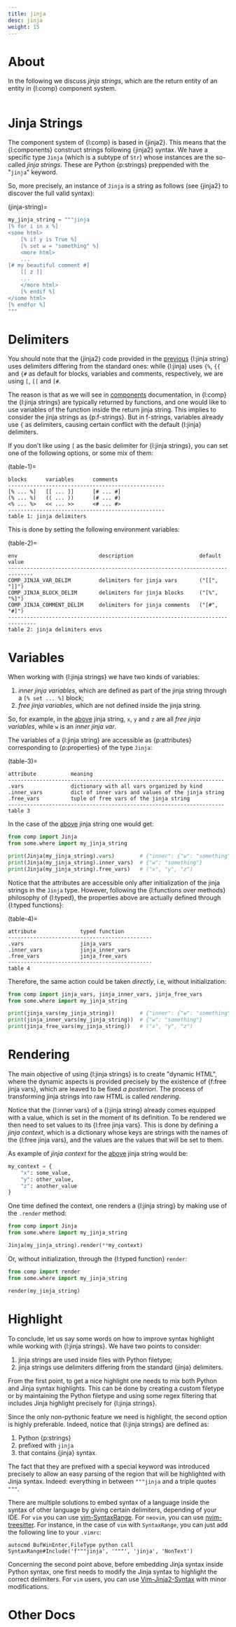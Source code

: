 ```yaml
---
title: jinja
desc: jinja
weight: 15
---
```


# About

In the following we discuss  _jinja strings_, which are the return entity of an entity in {l:comp} component system.

```{toc}
```

# Jinja Strings

The component system of {l:comp} is based in {jinja2}. This means that the {l:components} construct strings following {jinja2} syntax. We have a specific type `Jinja` (which is a subtype of `Str`) whose instances are the so-called _jinja strings_. These are Python {p:strings} preppended with the "`jinja`" keyword.

So, more precisely, an instance of `Jinja` is a string as follows (see {jinja2} to discover the full valid syntax):

(jinja-string)=
```python
my_jinja_string = """jinja
[% for i in x %]
<some html>
    [% if y is True %]
    [% set w = "something" %]
    <more html>
    ...
[# my beautiful comment #]
    [[ z ]]
    ...
    </more html>
    [% endif %]
</some html>
[% endfor %]
"""
```

# Delimiters

You should note that the {jinja2} code provided in the [previous](#jinja-string) {l:jinja string} uses delimiters differing from the standard ones: while {l:jinja} uses `{%`, `{{` and `{#` as default for blocks, variables and comments, respectively, we are using `[`, `[[` and `[#`. 

The reason is that as we will see in [components](./components) documentation, in {l:comp} the {l:jinja strings} are typically returned by functions, and one would like to use variables of the function inside the return jinja string. This implies to consider the jinja strings as {p:f-strings}. But in f-strings, variables already use `{` as delimiters, causing certain conflict with the default {l:jinja} delimiters.

If you don't like using `[` as the basic delimiter for {l:jinja strings}, you can set one of the following options, or some mix of them:

(table-1)=
```
blocks      variables      comments        
--------------------------------------------------
[% ... %]   [[ ... ]]      [# ... #]
(% ... %)   (( ... ))      (# ... #)
<% ... %>   << ... >>      <# ... #>
--------------------------------------------------
table 1: jinja delimiters
```

This is done by setting the following environment variables:

(table-2)=
```
env                          description                     default value
------------------------------------------------------------------------------
COMP_JINJA_VAR_DELIM         delimiters for jinja vars       ("[[", "]]")
COMP_JINJA_BLOCK_DELIM       delimiters for jinja blocks     ("[%", "%]")
COMP_JINJA_COMMENT_DELIM     delimiters for jinja comments   ("[#", "#]")
-------------------------------------------------------------------------------
table 2: jinja delimiters envs
```

# Variables

When working with {l:jinja strings} we have two kinds of variables:
1. _inner jinja variables_, which are defined as part of the jinja string through a `[% set ... %]` block;
2. _free jinja variables_, which are not defined inside the jinja string.

So, for example, in the [above](#jinja-string) jinja string, `x`, `y` and `z` are all _free jinja variables_, while `w` is an _inner jinja var_.

The variables of a {l:jinja string} are accessible as {p:attributes} corresponding to {p:properties} of the type `Jinja`:

(table-3)=
```
attribute           meaning 
---------------------------------------------------------------------
.vars               dictionary with all vars organized by kind
.inner_vars         dict of inner vars and values of the jinja string
.free_vars          tuple of free vars of the jinja string
---------------------------------------------------------------------
table 3
```

In the case of the [above](#jinja-string) jinja string one would get:
```python
from comp import Jinja
from some.where import my_jinja_string

print(Jinja(my_jinja_string).vars)        # {"inner": {"w": "something"}, "free": ("x", "y", z")}
print(Jinja(my_jinja_string).inner_vars)  # {"w": "something"}
print(Jinja(my_jinja_string).free_vars)   # ("x", "y", "z")
```

Notice that the attributes are accessible only after initialization of the jinja strings in the `Jinja` type. However, following the {l:functions over methods} philosophy of {l:typed}, the properties above are actually defined through {l:typed functions}:

(table-4)=
```
attribute              typed function         
----------------------------------------------
.vars                  jinja_vars                 
.inner_vars            jinja_inner_vars         
.free_vars             jinja_free_vars          
----------------------------------------------
table 4
```

Therefore, the same action could be taken _directly_, i.e, without initialization:

```python
from comp import jinja_vars, jinja_inner_vars, jinja_free_vars
from some.where import my_jinja_string

print(jinja_vars(my_jinja_string))        # {"inner": {"w": "something"}, "free": ("x", "y", z")}
print(jinja_inner_vars(my_jinja_string))  # {"w": "something"}
print(jinja_free_vars(my_jinja_string))   # ("x", "y", "z")
```

# Rendering

The main objective of using {l:jinja strings} is to create "dynamic HTML", where the dynamic aspects is provided precisely by the existence of {f:free jinja vars}, which are leaved to be fixed _a posteriori_. The process of transforming jinja strings into raw HTML is called _rendering_.

Notice that  the {l:inner vars} of a {l:jinja string} already comes equipped with a value, which is set in the moment of its definition. To be rendered we then need to set values to its {l:free jinja vars}. This is done by defining a _jinja context_, which is a dictionary whose keys are strings with the names of the {l:free jinja vars}, and the values are the values that will be set to them.

As example of _jinja context_ for the [above](#jinja-string) jinja string would be:

```python
my_context = {
    "x": some_value,
    "y": other_value,
    "z": another_value
}
```

One time defined the context, one renders a {l:jinja string} by making use of the `.render` method:

```python
from comp import Jinja
from some.where import my_jinja_string

Jinja(my_jinja_string).render(**my_context)
```

Or, without initialization, through the {l:typed function} `render`:

```python
from comp import render
from some.where import my_jinja_string

render(my_jinja_string)
```

# Highlight

To conclude, let us say some words on how to improve syntax highlight while working with {l:jinja strings}. We have two points to consider:
1. jinja strings are used inside files with Python filetype;
2. jinja strings use delimiters differing from the standard {jinja} delimiters.

From the first point, to get a nice highlight one needs to mix both Python and Jinja syntax highlights. This can be done by creating a custom filetype or by maintaining the Python filetype and using some regex filtering that includes Jinja highlight precisely for {l:jinja strings}.

Since the only non-pythonic feature we need is highlight, the second option is highly preferable. Indeed, notice that {l:jinja strings} are defined as:
1. Python {p:strings}
2. prefixed with `jinja`
3. that contains {jinja} syntax.

The fact that they are prefixed with a special keyword was introduced precisely to allow an easy parsing of the region that will be highlighted with Jinja syntax. Indeed: everything in between `"""jinja` and a triple quotes `"""`.

There are multiple solutions to embed syntax of a language inside the syntax of other language by giving certain delimiters, depending of your IDE. For `vim` you can use [vim-SyntaxRange](https://github.com/inkarkat/vim-SyntaxRange). For `neovim`, you can use [nvim-treesitter](https://github.com/nvim-treesitter/nvim-treesitter). For instance, in the case of `vim` with `SyntaxRange`, you can just add the following line to your `.vimrc`:

```vim
autocmd BufWinEnter,FileType python call SyntaxRange#Include('f"""jinja', '"""', 'jinja', 'NonText')
```

Concerning the second point above, before embedding Jinja syntax inside Python syntax, one first needs to modify the Jinja syntax to highlight the correct delimiters. For `vim` users, you can use [Vim-Jinja2-Syntax](https://github.com/Glench/Vim-Jinja2-Syntax) with minor modifications.

# Other Docs

```{toc-dir}
```
